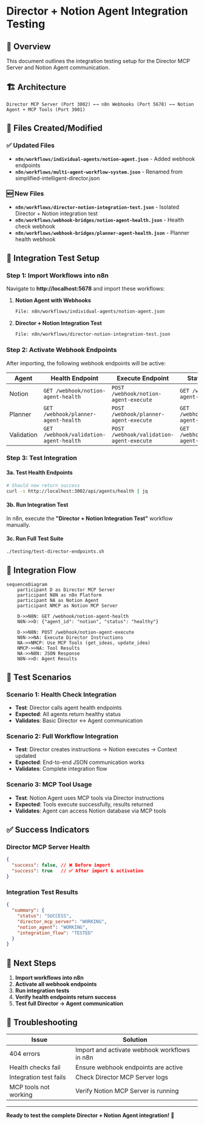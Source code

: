 # Director + Notion Agent Integration Testing

## 🎯 Overview

This document outlines the integration testing setup for the Director MCP Server and Notion Agent communication.

## 🏗️ Architecture

```
Director MCP Server (Port 3002) ←→ n8n Webhooks (Port 5678) ←→ Notion Agent + MCP Tools (Port 3001)
```

## 📁 Files Created/Modified

### ✅ Updated Files
- **`n8n/workflows/individual-agents/notion-agent.json`** - Added webhook endpoints
- **`n8n/workflows/multi-agent-workflow-system.json`** - Renamed from simplified-intelligent-director.json

### 🆕 New Files  
- **`n8n/workflows/director-notion-integration-test.json`** - Isolated Director + Notion integration test
- **`n8n/workflows/webhook-bridges/notion-agent-health.json`** - Health check webhook
- **`n8n/workflows/webhook-bridges/planner-agent-health.json`** - Planner health webhook

## 🔧 Integration Test Setup

### Step 1: Import Workflows into n8n

Navigate to **http://localhost:5678** and import these workflows:

1. **Notion Agent with Webhooks**
   ```bash
   File: n8n/workflows/individual-agents/notion-agent.json
   ```
   
2. **Director + Notion Integration Test**
   ```bash
   File: n8n/workflows/director-notion-integration-test.json
   ```

### Step 2: Activate Webhook Endpoints

After importing, the following webhook endpoints will be active:

| Agent | Health Endpoint | Execute Endpoint | Status Endpoint |
|-------|----------------|------------------|-----------------|
| Notion | `GET /webhook/notion-agent-health` | `POST /webhook/notion-agent-execute` | `GET /webhook/notion-agent-status` |
| Planner | `GET /webhook/planner-agent-health` | `POST /webhook/planner-agent-execute` | `GET /webhook/planner-agent-status` |
| Validation | `GET /webhook/validation-agent-health` | `POST /webhook/validation-agent-execute` | `GET /webhook/validation-agent-status` |

### Step 3: Test Integration

#### 3a. Test Health Endpoints
```bash
# Should now return success
curl -s http://localhost:3002/api/agents/health | jq
```

#### 3b. Run Integration Test
In n8n, execute the **"Director + Notion Integration Test"** workflow manually.

#### 3c. Run Full Test Suite
```bash
./testing/test-director-endpoints.sh
```

## 🔄 Integration Flow

```mermaid
sequenceDiagram
    participant D as Director MCP Server
    participant N8N as n8n Platform
    participant NA as Notion Agent
    participant NMCP as Notion MCP Server
    
    D->>N8N: GET /webhook/notion-agent-health
    N8N->>D: {"agent_id": "notion", "status": "healthy"}
    
    D->>N8N: POST /webhook/notion-agent-execute
    N8N->>NA: Execute Director Instructions
    NA->>NMCP: Use MCP Tools (get_ideas, update_idea)
    NMCP->>NA: Tool Results
    NA->>N8N: JSON Response
    N8N->>D: Agent Results
```

## 🧪 Test Scenarios

### Scenario 1: Health Check Integration
- **Test**: Director calls agent health endpoints
- **Expected**: All agents return healthy status
- **Validates**: Basic Director ↔ Agent communication

### Scenario 2: Full Workflow Integration  
- **Test**: Director creates instructions → Notion executes → Context updated
- **Expected**: End-to-end JSON communication works
- **Validates**: Complete integration flow

### Scenario 3: MCP Tool Usage
- **Test**: Notion Agent uses MCP tools via Director instructions
- **Expected**: Tools execute successfully, results returned
- **Validates**: Agent can access Notion database via MCP tools

## ✅ Success Indicators

### Director MCP Server Health
```json
{
  "success": false, // ❌ Before import
  "success": true   // ✅ After import & activation
}
```

### Integration Test Results
```json
{
  "summary": {
    "status": "SUCCESS",
    "director_mcp_server": "WORKING",
    "notion_agent": "WORKING", 
    "integration_flow": "TESTED"
  }
}
```

## 🚀 Next Steps

1. **Import workflows into n8n**
2. **Activate all webhook endpoints** 
3. **Run integration tests**
4. **Verify health endpoints return success**
5. **Test full Director → Agent communication**

## 🛟 Troubleshooting

| Issue | Solution |
|-------|----------|
| 404 errors | Import and activate webhook workflows in n8n |
| Health checks fail | Ensure webhook endpoints are active |
| Integration test fails | Check Director MCP Server logs |
| MCP tools not working | Verify Notion MCP Server is running |

---

**Ready to test the complete Director + Notion Agent integration!** 🎯
